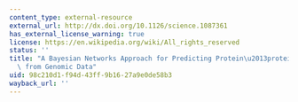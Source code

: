 ```yaml
---
content_type: external-resource
external_url: http://dx.doi.org/10.1126/science.1087361
has_external_license_warning: true
license: https://en.wikipedia.org/wiki/All_rights_reserved
status: ''
title: "A Bayesian Networks Approach for Predicting Protein\u2013protein Interactions\
  \ from Genomic Data"
uid: 98c210d1-f94d-43ff-9b16-27a9e0de58b3
wayback_url: ''
---
```

